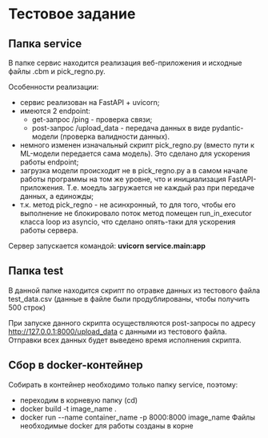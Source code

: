 # Тестовое задание
## Папка service
В папке сервис находится реализация веб-приложения и исходные файлы .cbm и pick_regno.py.

Особенности реализации:
- сервис реализован на FastAPI + uvicorn;
- имеются 2 endpoint:
    - get-запрос /ping - проверка связи;
    - post-запрос /upload_data - передача данных в виде pydantic-модели (проверка валидности данных).
- немного изменен изначальный скрипт pick_regno.py (вместо пути к ML-модели передается сама модель). Это сделано для ускорения работы endpoint;
- загрузка модели происходит не в pick_regno.py а в самом начале работы программы на том же уровне, что и инициализация FastAPI-приложения. Т.е. моедль загружается не каждый раз при передаче данных, а единожды;
- т.к. метод pick_regno - не асинхронный, то для того, чтобы его выполнение не блокировало поток метод помещен run_in_executor класса loop из asyncio, что сделано опять-таки для ускорения работы сервера.

Сервер запускается командой:
**uvicorn service.main:app**

## Папка test
В данной папке находится скрипт по отравке данных из тестового файла test_data.csv (данные в файле были продублированы, чтобы получить 500 строк)

При запуске данного скрипта осуществляются post-запросы по адресу http://127.0.0.1:8000/upload_data с данными из тестового файла. Отправки всех данных будет выведено время исполнения скрипта.

## Сбор в docker-контейнер
Собирать в контейнер необходимо только папку service, поэтому:
- переходим в корневую папку (cd)
- docker build -t image_name .
- docker run --name container_name -p 8000:8000 image_name
Файлы необходимые docker для работы созданы в корне